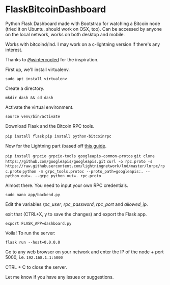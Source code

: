# FlaskBitcoinDashboard
Python Flask Dashboard made with Bootstrap for watching a Bitcoin node (tried it on Ubuntu, should work on OSX, too). Can be accessed by anyone on the local network, works on both desktop and mobile.

Works with bitcoind/lnd. I may work on a c-lightning version if there's any interest.

Thanks to <a href="https://github.com/wintercooled">@wintercooled</a> for the inspiration.

First up, we'll install virtualenv.

`sudo apt install virtualenv`

Create a directory.

`mkdir dash && cd dash`

Activate the virtual environment.

`source venv/bin/activate`

Download Flask and the Bitcoin RPC tools.

`pip install flask`
`pip install python-bitcoinrpc`

Now for the Lightning part (based off <a href="https://dev.lightning.community/guides/python-grpc/">this guide</a>.

`pip install grpcio grpcio-tools googleapis-common-protos`
`git clone https://github.com/googleapis/googleapis.git`
`curl -o rpc.proto -s https://raw.githubusercontent.com/lightningnetwork/lnd/master/lnrpc/rpc.proto`
`python -m grpc_tools.protoc --proto_path=googleapis:. --python_out=. --grpc_python_out=. rpc.proto`

Almost there. You need to input your own RPC credentials.

`sudo nano app/backend.py`

Edit the variables <i>rpc_user</i>, <i>rpc_password</i>, <i>rpc_port</i> and <i>allowed_ip</i>.

exit that (CTRL+X, y to save the changes) and export the Flask app.

`export FLASK_APP=dashboard.py`

Voila! To run the server:

`flask run --host=0.0.0.0`

Go to any web browser on your network and enter the IP of the node + port 5000, i.e. `192.168.1.1:5000`

CTRL + C to close the server.

Let me know if you have any issues or suggestions.



